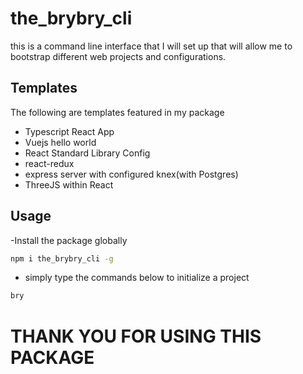# the_brybry_cli
this is a command line interface that I will set up that will allow me to bootstrap different web projects and configurations.

## Templates
The following are templates featured in my package
- Typescript React App
- Vuejs hello world
- React Standard Library Config
- react-redux
- express server with configured knex(with Postgres)
- ThreeJS within React

## Usage
-Install the package globally
```sh
npm i the_brybry_cli -g 
```
- simply type the commands below to initialize a project
```sh
bry
```
# THANK YOU FOR USING THIS PACKAGE

